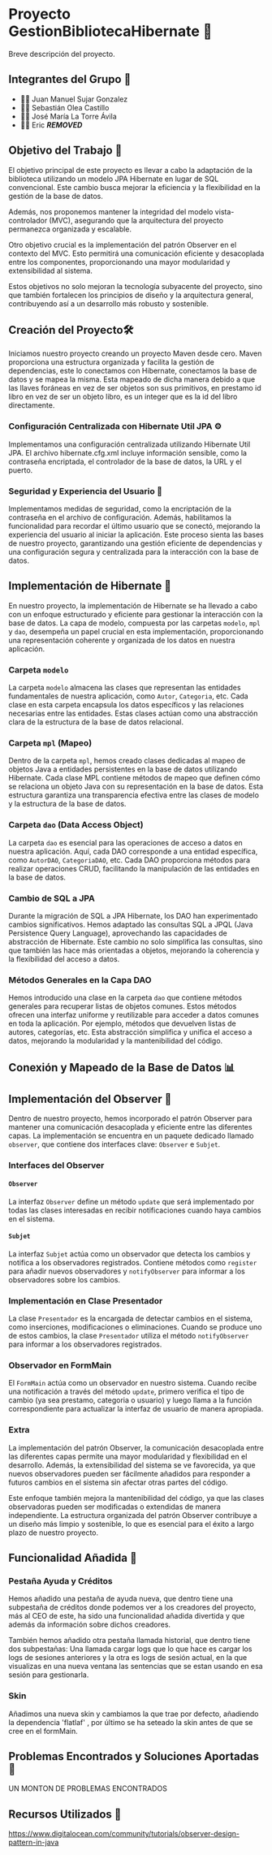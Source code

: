 # Proyecto GestionBibliotecaHibernate 🚀

Breve descripción del proyecto.

## Integrantes del Grupo 👥

- 👨‍💻 Juan Manuel Sujar Gonzalez
- 👨‍💻 Sebastián Olea Castillo
- 👨‍💻 José María La Torre Ávila
- 👨‍💻 Eric ***REMOVED***

## Objetivo del Trabajo 🎯

El objetivo principal de este proyecto es llevar a cabo la adaptación de la biblioteca utilizando un modelo JPA Hibernate en lugar de SQL convencional. Este cambio busca mejorar la eficiencia y la flexibilidad en la gestión de la base de datos.

Además, nos proponemos mantener la integridad del modelo vista-controlador (MVC), asegurando que la arquitectura del proyecto permanezca organizada y escalable.

Otro objetivo crucial es la implementación del patrón Observer en el contexto del MVC. Esto permitirá una comunicación eficiente y desacoplada entre los componentes, proporcionando una mayor modularidad y extensibilidad al sistema.

Estos objetivos no solo mejoran la tecnología subyacente del proyecto, sino que también fortalecen los principios de diseño y la arquitectura general, contribuyendo así a un desarrollo más robusto y sostenible.

 ## Creación del Proyecto🛠️
 
Iniciamos nuestro proyecto creando un proyecto Maven desde cero. Maven proporciona una estructura organizada y facilita la gestión de dependencias, este lo conectamos con Hibernate, conectamos la base de datos y se mapea la misma. Esta mapeado de dicha manera debido a que las llaves foráneas en vez de ser objetos son sus primitivos, en prestamo id libro en vez de ser un objeto libro, es un integer que es la id del libro directamente.
 
### Configuración Centralizada con Hibernate Util JPA ⚙️
Implementamos una configuración centralizada utilizando Hibernate Util JPA. El archivo hibernate.cfg.xml incluye información sensible, como la contraseña encriptada, el controlador de la base de datos, la URL y el puerto.

### Seguridad y Experiencia del Usuario 🔐
Implementamos medidas de seguridad, como la encriptación de la contraseña en el archivo de configuración. Además, habilitamos la funcionalidad para recordar el último usuario que se conectó, mejorando la experiencia del usuario al iniciar la aplicación.
Este proceso sienta las bases de nuestro proyecto, garantizando una gestión eficiente de dependencias y una configuración segura y centralizada para la interacción con la base de datos.



## Implementación de Hibernate 💼

En nuestro proyecto, la implementación de Hibernate se ha llevado a cabo con un enfoque estructurado y eficiente para gestionar la interacción con la base de datos. La capa de modelo, compuesta por las carpetas `modelo`, `mpl` y `dao`, desempeña un papel crucial en esta implementación, proporcionando una representación coherente y organizada de los datos en nuestra aplicación.

### Carpeta `modelo`

La carpeta `modelo` almacena las clases que representan las entidades fundamentales de nuestra aplicación, como `Autor`, `Categoria`, etc. Cada clase en esta carpeta encapsula los datos específicos y las relaciones necesarias entre las entidades. Estas clases actúan como una abstracción clara de la estructura de la base de datos relacional.

### Carpeta `mpl` (Mapeo)

Dentro de la carpeta `mpl`, hemos creado clases dedicadas al mapeo de objetos Java a entidades persistentes en la base de datos utilizando Hibernate. Cada clase MPL contiene métodos de mapeo que definen cómo se relaciona un objeto Java con su representación en la base de datos. Esta estructura garantiza una transparencia efectiva entre las clases de modelo y la estructura de la base de datos.

### Carpeta `dao` (Data Access Object)

La carpeta `dao` es esencial para las operaciones de acceso a datos en nuestra aplicación. Aquí, cada DAO corresponde a una entidad específica, como `AutorDAO`, `CategoriaDAO`, etc. Cada DAO proporciona métodos para realizar operaciones CRUD, facilitando la manipulación de las entidades en la base de datos.

### Cambio de SQL a JPA

Durante la migración de SQL a JPA Hibernate, los DAO han experimentado cambios significativos. Hemos adaptado las consultas SQL a JPQL (Java Persistence Query Language), aprovechando las capacidades de abstracción de Hibernate. Este cambio no solo simplifica las consultas, sino que también las hace más orientadas a objetos, mejorando la coherencia y la flexibilidad del acceso a datos.

### Métodos Generales en la Capa DAO

Hemos introducido una clase en la carpeta `dao` que contiene métodos generales para recuperar listas de objetos comunes. Estos métodos ofrecen una interfaz uniforme y reutilizable para acceder a datos comunes en toda la aplicación. Por ejemplo, métodos que devuelven listas de autores, categorías, etc. Esta abstracción simplifica y unifica el acceso a datos, mejorando la modularidad y la mantenibilidad del código.


## Conexión y Mapeado de la Base de Datos 📊



## Implementación del Observer 🔄

Dentro de nuestro proyecto, hemos incorporado el patrón Observer para mantener una comunicación desacoplada y eficiente entre las diferentes capas. La implementación se encuentra en un paquete dedicado llamado `observer`, que contiene dos interfaces clave: `Observer` e `Subjet`.

### Interfaces del Observer

#### `Observer`

La interfaz `Observer` define un método `update` que será implementado por todas las clases interesadas en recibir notificaciones cuando haya cambios en el sistema.

#### `Subjet`

La interfaz `Subjet` actúa como un observador que detecta los cambios y notifica a los observadores registrados. Contiene métodos como `register` para añadir nuevos observadores y `notifyObserver` para informar a los observadores sobre los cambios.

### Implementación en Clase Presentador

La clase `Presentador` es la encargada de detectar cambios en el sistema, como inserciones, modificaciones o eliminaciones. Cuando se produce uno de estos cambios, la clase `Presentador` utiliza el método `notifyObserver` para informar a los observadores registrados.

### Observador en FormMain

El `FormMain` actúa como un observador en nuestro sistema. Cuando recibe una notificación a través del método `update`, primero verifica el tipo de cambio (ya sea prestamo, categoria o usuario) y luego llama a la función correspondiente para actualizar la interfaz de usuario de manera apropiada.

### Extra

La implementación del patrón Observer, la comunicación desacoplada entre las diferentes capas permite una mayor modularidad y flexibilidad en el desarrollo. Además, la extensibilidad del sistema se ve favorecida, ya que nuevos observadores pueden ser fácilmente añadidos para responder a futuros cambios en el sistema sin afectar otras partes del código.

Este enfoque también mejora la mantenibilidad del código, ya que las clases observadoras pueden ser modificadas o extendidas de manera independiente. La estructura organizada del patrón Observer contribuye a un diseño más limpio y sostenible, lo que es esencial para el éxito a largo plazo de nuestro proyecto.


## Funcionalidad Añadida 🚀


### Pestaña Ayuda y Créditos

Hemos añadido una pestaña de ayuda nueva, que dentro tiene una subpestaña de créditos donde podemos ver a los creadores del proyecto, más al CEO de este, ha sido una funcionalidad añadida divertida y que además da información sobre dichos creadores. 

También hemos añadido otra pestaña llamada historial, que dentro tiene dos subpestañas: Una llamada cargar logs que lo que hace es cargar los logs de sesiones anteriores y la otra es logs de sesión actual, en la que visualizas en una nueva ventana las sentencias que se estan usando en esa sesión para gestionarla.

### Skin

Añadimos una nueva skin y cambiamos la que trae por defecto, añadiendo la dependencia 'flatlaf' , por último se ha seteado la skin antes de que se cree en el formMain. 


## Problemas Encontrados y Soluciones Aportadas 🚧

UN MONTON DE PROBLEMAS ENCONTRADOS



## Recursos Utilizados 👥

https://www.digitalocean.com/community/tutorials/observer-design-pattern-in-java


